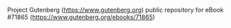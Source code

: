 Project Gutenberg (https://www.gutenberg.org) public repository
for eBook #71865 (https://www.gutenberg.org/ebooks/71865)
